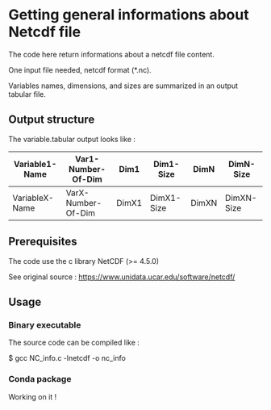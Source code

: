 # Getting general informations about Netcdf file

The code here return informations about a netcdf file content.

One input file needed, netcdf format (*.nc).

Variables names, dimensions, and sizes are summarized in an output tabular file.

## Output structure

The variable.tabular output looks like :


| Variable1-Name  | Var1-Number-Of-Dim | Dim1 | Dim1-Size | DimN | DimN-Size |
------------------|--------------------|------|-----------|------|-----------|
| VariableX-Name  | VarX-Number-Of-Dim | DimX1 | DimX1-Size | DimXN | DimXN-Size |


## Prerequisites

The code use the c library NetCDF (>= 4.5.0)

See original source :
https://www.unidata.ucar.edu/software/netcdf/


## Usage

### Binary executable
The source code can be compiled like :

  $ gcc NC\_info.c -lnetcdf -o nc\_info

### Conda package
Working on it !
